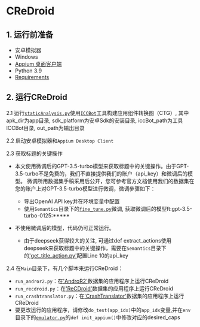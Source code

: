 # CReDroid

## 1. 运行前准备
* 安卓模拟器
* Windows
* [Appium 桌面客户端](https://github.com/appium/appium-desktop/releases/tag/v1.22.3-4)
* Python 3.9
* [Requirements](https://github.com/liushuqi-2022/CReDroid/blob/main/requirements.txt)

## 2. 运行CReDroid

2.1 运行[`staticAnalysis.py`](https://github.com/liushuqi-2022/CReDroid/blob/main/staticAnalysis.py)使用[`ICCBot`](https://github.com/liushuqi-2022/CReDroid/blob/main/tool/ICCBot.jar)工具构建应用组件转换图（CTG）, 其中apk_dir为app目录, sdk_platform为安卓Sdk的安装目录, iccBot_path为工具ICCBot目录, out_path为输出目录

2.2 启动安卓模拟器和`Appium Desktop Client`

2.3 获取标题的关键操作

* 本文使用微调后的GPT-3.5-turbo模型来获取标题中的关键操作。由于GPT-3.5-turbo不是免费的，我们不直接提供我们的账户（api_key）和微调后的模型。
微调所用数据集手稿采用后公开，您可参考官方文档使用我们的数据集在您的账户上对GPT-3.5-turbo模型进行微调，微调步骤如下：
  * 导出OpenAI API key并在环境变量中配置
  * 使用`Semantics`目录下的[`fine_tune.py`](https://github.com/liushuqi-2022/CReDroid/blob/main/Semantics/fine_tune.py)微调, 获取微调后的模型ft:gpt-3.5-turbo-0125:*****
  
* 不使用微调后的模型，代码仍可正常运行。
  * 由于deepseek获得较大的关注, 可通过def extract_actions使用deepseek来获取标题中的关键操作，需要在`Semantics`目录下的['get_title_action.py'](https://github.com/liushuqi-2022/CReDroid/blob/main/Semantics/get_title_action.py)配置Line 10的api_key
  
  
2.4 在`Main`目录下，有几个脚本来运行CReDroid：
* `run_andror2.py`：在['AndroR2'](https://github.com/liushuqi-2022/CReDroid/tree/main/Data/AndroR2)数据集的应用程序上运行CReDroid
* `run_recdroid.py`：在['ReCDroid'](https://github.com/liushuqi-2022/CReDroid/tree/main/Data/ReCDroid)数据集的应用程序上运行CReDroid
* `run_crashtranslator.py`：在['CrashTranslator'](https://github.com/liushuqi-2022/CReDroid/tree/main/Data/CrashTranslator)数据集的应用程序上运行CReDroid
* 要更改运行的应用程序，请修改`do_test(app_idx)`中的`app_idx`变量,并在`env`目录下的[`emulator.py`](https://github.com/liushuqi-2022/CReDroid/blob/main/env/emulator.py)的`def init_appium()`中修改对应的desired_caps



